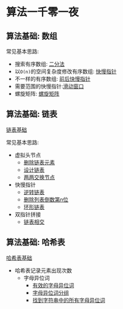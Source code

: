 # 算法一千零一夜


## 算法基础: 数组

常见基本思路:

* 搜索有序数组: [二分法](./array/binary-search/README.md)
* 以`O(n)`的空间复杂度修改有序数组: [快慢指针](./array/remove-element/README.md)
* 不一样的有序数组: [前后快慢指针](./array/squares-sorted-array/README.md)
* 需要范围的快慢指针:[滑动窗口](./array/minimal-subarray-length/README.md)
* 螺旋矩阵: [螺旋矩阵](./array/spiral-matrix/README.md)


## 算法基础: 链表

[链表基础](./linkedlist/README.md)

常见基本思路:
* 虚拟头节点 
  * [删除链表元素](./linkedlist/remove-linkedlist-element/)
  * [设计链表](./linkedlist/design-linked-list/README.md)
  * [两两交换节点](./linkedlist/swap-nodes-in-pairs/) 
* 快慢指针
  * [逆转链表](./linkedlist/reverse-linkedlist/README.md)
  * [删除列表倒数第n位](./linkedlist/remove-nth-node/)
  * [环形链表](./linkedlist/linkedlist-cycle/)
* 双指针拼接
  * [链表相交](./linkedlist/intersections-of-two-linkedList/)

## 算法基础: 哈希表

[哈希表基础](./hash-table/)

* 哈希表记录元素出现次数
  * 字母异位词
    * [有效的字母异位词](./valid-anagram/)
    * [字母异位词分组](./group-anagram/)
    * [找到字符串中的所有字母异位词](./find-anagrams/)
<!-- ## Easy
- [Night 1: 两数之和](https://github.com/winoooops/Leetcode-1001/tree/main/Easy/1)
- [Night 2: 整数反转](https://github.com/winoooops/Leetcode-1001/tree/main/Easy/2)
- [Night 3: 回文数](https://github.com/winoooops/Leetcode-1001/tree/main/Easy/3)
- [Night 4: 罗马数字转整数](https://github.com/winoooops/Leetcode-1001/tree/main/Easy/4)
- [Night 5: 最长公共前缀](https://github.com/winoooops/Leetcode-1001/tree/main/Easy/5)
- [Night 6: 有效的括号](https://github.com/winoooops/Leetcode-1001/tree/main/Easy/6)
- [Night 7: 合并两个有序链表](https://github.com/winoooops/Leetcode-1001/tree/main/Easy/7)
- [Night 8: 删除有序数组中的重复项](https://github.com/winoooops/Leetcode-1001/tree/main/Easy/8)
- [Night 9: 删除元素](https://github.com/winoooops/Leetcode-1001/tree/main/Easy/9)
- [Night 10: 实现subStr](https://github.com/winoooops/Leetcode-1001/tree/main/Easy/10)

-->
